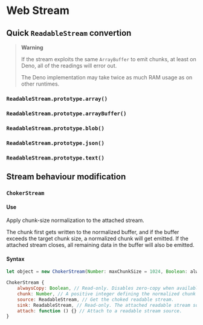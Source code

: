 # Web Stream
## Quick `ReadableStream` convertion
> **Warning**
> 
> If the stream exploits the same `ArrayBuffer` to emit chunks, at least on Deno, all of the readings will error out.
> 
> The Deno implementation may take twice as much RAM usage as on other runtimes.

### `ReadableStream.prototype.array()`
### `ReadableStream.prototype.arrayBuffer()`
### `ReadableStream.prototype.blob()`
### `ReadableStream.prototype.json()`
### `ReadableStream.prototype.text()`

## Stream behaviour modification
### `ChokerStream`
#### Use
Apply chunk-size normalization to the attached stream.

The chunk first gets written to the normalized buffer, and if the buffer exceeds the target chunk size, a normalized chunk will get emitted. If the attached stream closes, all remaining data in the buffer will also be emitted.

#### Syntax
```js
let object = new ChokerStream(Number: maxChunkSize = 1024, Boolean: alwaysCopy = false);
```
```js
ChokerStream {
	alwaysCopy: Boolean, // Read-only. Disables zero-copy when available if set to true.
	chunk: Number, // A positive integer defining the normalized chunk size.
	source: ReadableStream, // Get the choked readable stream.
	sink: ReadableStream, // Read-only. The attached readable stream source.
	attach: function () {} // Attach to a readable stream source.
}
```
